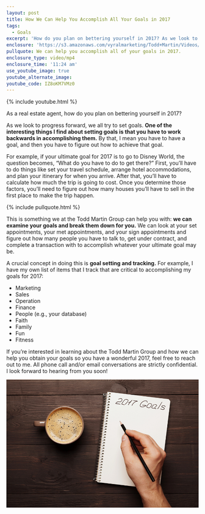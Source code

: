 ```yaml
---
layout: post
title: How We Can Help You Accomplish All Your Goals in 2017
tags:
  - Goals
excerpt: 'How do you plan on bettering yourself in 2017? As we look to progress forward, one of the things we all try to do is set goals. I wanted to reach out to you today to talk about how we at the Todd Martin Group can help you accomplish your goals. Whether your goal is to make $1 million or go to Disney World, the first step is working backwards. To learn more about how we can help you accomplish all your goals in 2017, watch my latest video.'
enclosure: 'https://s3.amazonaws.com/vyralmarketing/Todd+Martin/Videos/2017/February/Louisville+Real+Estate-+How+We+Can+Help+You+Accomplish+All+Your+Goals+in+2017.mp4'
pullquote: We can help you accomplish all of your goals in 2017.
enclosure_type: video/mp4
enclosure_time: '11:24 am'
use_youtube_image: true
youtube_alternate_image:
youtube_code: IZ8oKM7VMz0
---
```



{% include youtube.html %}

As a real estate agent, how do you plan on bettering yourself in 2017?

As we look to progress forward, we all try to set goals. **One of the interesting things I find about setting goals is that you have to work backwards in accomplishing them.** By that, I mean you have to have a goal, and then you have to figure out how to achieve that goal.

For example, if your ultimate goal for 2017 is to go to Disney World, the question becomes, “What do you have to do to get there?” First, you’ll have to do things like set your travel schedule, arrange hotel accommodations, and plan your itinerary for when you arrive. After that, you’ll have to calculate how much the trip is going to cost. Once you determine those factors, you’ll need to figure out how many houses you’ll have to sell in the first place to make the trip happen.

{% include pullquote.html %}

This is something we at the Todd Martin Group can help you with: **we can examine your goals and break them down for you.** We can look at your set appointments, your met appointments, and your sign appointments and figure out how many people you have to talk to, get under contract, and complete a transaction with to accomplish whatever your ultimate goal may be.

A crucial concept in doing this is **goal setting and tracking.**&nbsp;For example, I have my own list of items that I track that are critical to accomplishing my goals for 2017:

* Marketing
* Sales
* Operation
* Finance
* People (e.g., your database)
* Faith
* Family
* Fun
* Fitness

If you’re interested in learning about the Todd Martin Group and how we can help you obtain your goals so you have a wonderful 2017, feel free to reach out to me. All phone call and/or email conversations are strictly confidential. I look forward to hearing from you soon!

![](/uploads/versions/bigstock--155506520---x----900-600x---.jpg)
